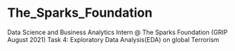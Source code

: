 # The_Sparks_Foundation
Data Science and Business Analytics Intern @ The Sparks Foundation (GRIP August 2021)    Task 4: Exploratory Data Analysis(EDA) on global Terrorism
